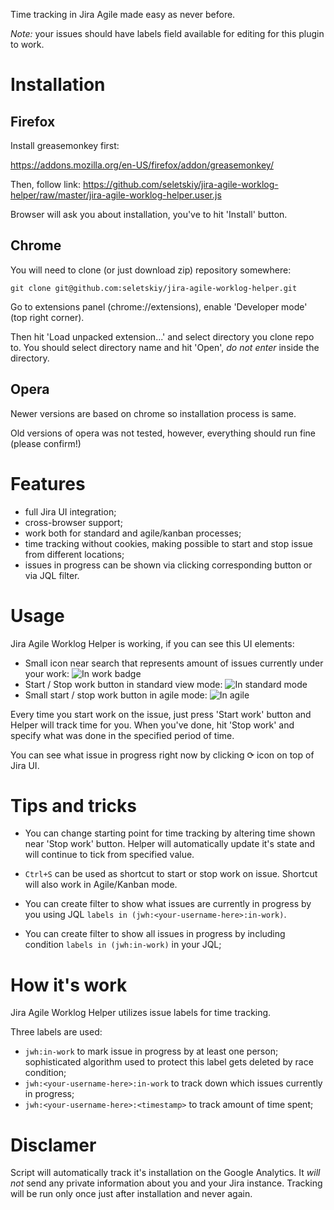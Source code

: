 Time tracking in Jira Agile made easy as never before.

*Note:* your issues should have labels field available for editing for this
plugin to work.

Installation
============

Firefox
-------

Install greasemonkey first:

https://addons.mozilla.org/en-US/firefox/addon/greasemonkey/

Then, follow link: https://github.com/seletskiy/jira-agile-worklog-helper/raw/master/jira-agile-worklog-helper.user.js

Browser will ask you about installation, you've to hit 'Install' button.

Chrome
------

You will need to clone (or just download zip) repository somewhere:

    git clone git@github.com:seletskiy/jira-agile-worklog-helper.git

Go to extensions panel (chrome://extensions), enable 'Developer mode'
(top right corner).

Then hit 'Load unpacked extension...' and select directory you clone repo to.
You should select directory name and hit 'Open', *do not enter* inside
the directory.

Opera
-----

Newer versions are based on chrome so installation process is same.

Old versions of opera was not tested, however, everything should run fine
(please confirm!)

Features
========

* full Jira UI integration;
* cross-browser support;
* work both for standard and agile/kanban processes;
* time tracking without cookies, making possible to start and stop issue
from different locations;
* issues in progress can be shown via clicking corresponding button or via
JQL filter.

Usage
=====

Jira Agile Worklog Helper is working, if you can see this UI elements:

* Small icon near search that represents amount of issues currently under your work:
 ![In work badge](https://cloud.githubusercontent.com/assets/674812/4607267/4a744602-5248-11e4-8955-14483c8eba46.png)
* Start / Stop work button in standard view mode:
![In standard mode](https://cloud.githubusercontent.com/assets/674812/4607268/4facbe74-5248-11e4-94af-fab550c92152.png)
* Small start / stop work button in agile mode: ![In agile](https://cloud.githubusercontent.com/assets/674812/4607270/58c16096-5248-11e4-91a4-f829ebf9cdc6.png)

Every time you start work on the issue, just press 'Start work' button and
Helper will track time for you. When you've done, hit 'Stop work' and specify
what was done in the specified period of time.

You can see what issue in progress right now by clicking ⟳ icon on top of Jira
UI.

Tips and tricks
===============

* You can change starting point for time tracking by altering time shown near
'Stop work' button. Helper will automatically update it's state and will
continue to tick from specified value.

* `Ctrl+S` can be used as shortcut to start or stop work on issue. Shortcut
will also work in Agile/Kanban mode.

* You can create filter to show what issues are currently in progress by you
using JQL `labels in (jwh:<your-username-here>:in-work)`.

* You can create filter to show all issues in progress by including condition
`labels in (jwh:in-work)` in your JQL;


How it's work
=============

Jira Agile Worklog Helper utilizes issue labels for time tracking.

Three labels are used:
* `jwh:in-work` to mark issue in progress by at least one person; sophisticated
  algorithm used to protect this label gets deleted by race condition;
* `jwh:<your-username-here>:in-work` to track down which issues currently in progress;
* `jwh:<your-username-here>:<timestamp>` to track amount of time spent;

Disclamer
=========

Script will automatically track it's installation on the Google Analytics.
It *will not* send any private information about you and your Jira instance.
Tracking will be run only once just after installation and never again.
